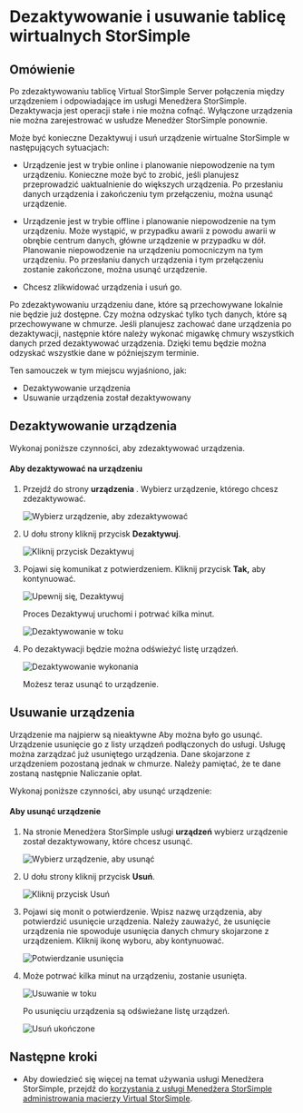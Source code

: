 <properties 
   pageTitle="Dezaktywowanie i usuwanie tablicę Virtual StorSimple | Microsoft Azure"
   description="Opisano sposób usuwania urządzenia StorSimple z usługi najpierw dezaktywowanie go, a następnie usuwając go."
   services="storsimple"
   documentationCenter=""
   authors="alkohli"
   manager="carmonm"
   editor="" />
<tags 
   ms.service="storsimple"
   ms.devlang="na"
   ms.topic="article"
   ms.tgt_pltfrm="na"
   ms.workload="na"
   ms.date="06/20/2016"
   ms.author="alkohli" />

# <a name="deactivate-and-delete-a-storsimple-virtual-array"></a>Dezaktywowanie i usuwanie tablicę wirtualnych StorSimple

## <a name="overview"></a>Omówienie

Po zdezaktywowaniu tablicę Virtual StorSimple Server połączenia między urządzeniem i odpowiadające im usługi Menedżera StorSimple. Dezaktywacja jest operacji stałe i nie można cofnąć. Wyłączone urządzenia nie można zarejestrować w usłudze Menedżer StorSimple ponownie.

Może być konieczne Dezaktywuj i usuń urządzenie wirtualne StorSimple w następujących sytuacjach:


- Urządzenie jest w trybie online i planowanie niepowodzenie na tym urządzeniu. Konieczne może być to zrobić, jeśli planujesz przeprowadzić uaktualnienie do większych urządzenia. Po przesłaniu danych urządzenia i zakończeniu tym przełączeniu, można usunąć urządzenie.

- Urządzenie jest w trybie offline i planowanie niepowodzenie na tym urządzeniu. Może wystąpić, w przypadku awarii z powodu awarii w obrębie centrum danych, główne urządzenie w przypadku w dół. Planowanie niepowodzenie na urządzeniu pomocniczym na tym urządzeniu. Po przesłaniu danych urządzenia i tym przełączeniu zostanie zakończone, można usunąć urządzenie.

- Chcesz zlikwidować urządzenia i usuń go. 
 

Po zdezaktywowaniu urządzeniu dane, które są przechowywane lokalnie nie będzie już dostępne. Czy można odzyskać tylko tych danych, które są przechowywane w chmurze. Jeśli planujesz zachować dane urządzenia po dezaktywacji, następnie które należy wykonać migawkę chmury wszystkich danych przed dezaktywować urządzenia. Dzięki temu będzie można odzyskać wszystkie dane w późniejszym terminie.


Ten samouczek w tym miejscu wyjaśniono, jak:

- Dezaktywowanie urządzenia 
- Usuwanie urządzenia został dezaktywowany


## <a name="deactivate-a-device"></a>Dezaktywowanie urządzenia

Wykonaj poniższe czynności, aby zdezaktywować urządzenia.

#### <a name="to-deactivate-the-device"></a>Aby dezaktywować na urządzeniu   

1. Przejdź do strony **urządzenia** . Wybierz urządzenie, którego chcesz zdezaktywować.

    ![Wybierz urządzenie, aby zdezaktywować](./media/storsimple-ova-deactivate-and-delete-device/deactivate1m.png)

3. U dołu strony kliknij przycisk **Dezaktywuj**.

    ![Kliknij przycisk Dezaktywuj](./media/storsimple-ova-deactivate-and-delete-device/deactivate2m.png)

4. Pojawi się komunikat z potwierdzeniem. Kliknij przycisk **Tak,** aby kontynuować. 

    ![Upewnij się, Dezaktywuj](./media/storsimple-ova-deactivate-and-delete-device/deactivate3m.png)

    Proces Dezaktywuj uruchomi i potrwać kilka minut.

    ![Dezaktywowanie w toku](./media/storsimple-ova-deactivate-and-delete-device/deactivate4m.png)

3. Po dezaktywacji będzie można odświeżyć listę urządzeń. 

    ![Dezaktywowanie wykonania](./media/storsimple-ova-deactivate-and-delete-device/deactivate5m.png)

    Możesz teraz usunąć to urządzenie. 

## <a name="delete-the-device"></a>Usuwanie urządzenia

Urządzenie ma najpierw są nieaktywne Aby można było go usunąć. Urządzenie usunięcie go z listy urządzeń podłączonych do usługi. Usługę można zarządzać już usuniętego urządzenia. Dane skojarzone z urządzeniem pozostaną jednak w chmurze. Należy pamiętać, że te dane zostaną następnie Naliczanie opłat. 

Wykonaj poniższe czynności, aby usunąć urządzenie:

#### <a name="to-delete-the-device"></a>Aby usunąć urządzenie 

 1. Na stronie Menedżera StorSimple usługi **urządzeń** wybierz urządzenie został dezaktywowany, które chcesz usunąć.

    ![Wybierz urządzenie, aby usunąć](./media/storsimple-ova-deactivate-and-delete-device/deactivate5m.png)

 2. U dołu strony kliknij przycisk **Usuń**.
 
    ![Kliknij przycisk Usuń](./media/storsimple-ova-deactivate-and-delete-device/deactivate6m.png)

 3. Pojawi się monit o potwierdzenie. Wpisz nazwę urządzenia, aby potwierdzić usunięcie urządzenia. Należy zauważyć, że usunięcie urządzenia nie spowoduje usunięcia danych chmury skojarzone z urządzeniem. Kliknij ikonę wyboru, aby kontynuować.
 
    ![Potwierdzanie usunięcia](./media/storsimple-ova-deactivate-and-delete-device/deactivate7m.png) 

 5. Może potrwać kilka minut na urządzeniu, zostanie usunięta. 

    ![Usuwanie w toku](./media/storsimple-ova-deactivate-and-delete-device/deactivate8m.png)

    Po usunięciu urządzenia są odświeżane listę urządzeń.

    ![Usuń ukończone](./media/storsimple-ova-deactivate-and-delete-device/deactivate9m.png)


## <a name="next-steps"></a>Następne kroki

- Aby dowiedzieć się więcej na temat używania usługi Menedżera StorSimple, przejdź do [korzystania z usługi Menedżera StorSimple administrowania macierzy Virtual StorSimple](storsimple-ova-manager-service-administration.md). 
